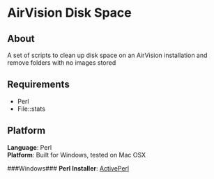 AirVision Disk Space
==================

About
--------
A set of scripts to clean up disk space on an AirVision installation and remove folders with no images stored

Requirements
------------
- Perl
- File::stats

Platform
--------
<b>Language</b>: Perl<br />
<b>Platform</b>: Built for Windows, tested on Mac OSX<br />

###Windows###
<b>Perl Installer</b>: [ActivePerl](https://s3.amazonaws.com/scriptsAndInstallers/AirVision/ActivePerl-5.14.2.1402-MSWin32-x64-295342.msi)